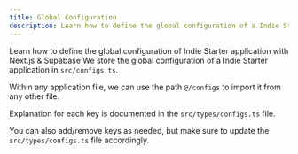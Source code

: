```yaml
---
title: Global Configuration
description: Learn how to define the global configuration of a Indie Starter application.
---
```


Learn how to define the global configuration of Indie Starter application with Next.js & Supabase
We store the global configuration of a Indie Starter application in `src/configs.ts`.

Within any application file, we can use the path `@/configs` to import it from any other file.

Explanation for each key is documented in the `src/types/configs.ts` file.

You can also add/remove keys as needed, but make sure to update the `src/types/configs.ts` file accordingly.
